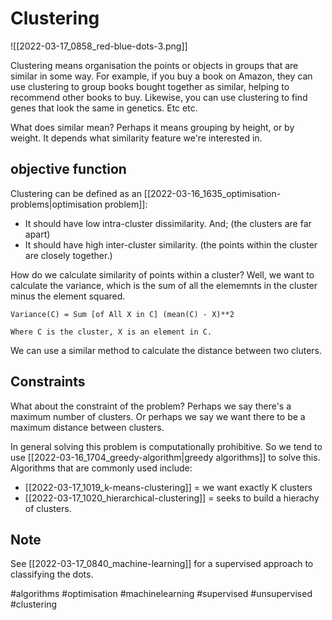 # Clustering

![[2022-03-17_0858_red-blue-dots-3.png]]

Clustering means organisation the points or objects in groups that are similar in some way. For example, if you buy a book on Amazon, they can use clustering to group books bought together as similar, helping to recommend other books to buy. Likewise, you can use clustering to find genes that look the same in genetics. Etc etc.

What does similar mean? Perhaps it means grouping by height, or by weight. It depends what similarity feature we're interested in.

## objective function

Clustering can be defined as an [[2022-03-16_1635_optimisation-problems|optimisation problem]]:

- It should have low intra-cluster dissimilarity. And; (the clusters are far apart)
- It should have high inter-cluster similarity. (the points within the cluster are closely together.)

How do we calculate similarity of points within a cluster? Well, we want to calculate the variance, which is the sum of all the elememnts in the cluster minus the element squared.

```
Variance(C) = Sum [of All X in C] (mean(C) - X)**2

Where C is the cluster, X is an element in C.
```

We can use a similar method to calculate the distance between two cluters.

## Constraints

What about the constraint of the problem? Perhaps we say there's a maximum number of clusters. Or perhaps we say we want there to be a maximum distance between clusters.

In general solving this problem is computationally prohibitive. So we tend to use [[2022-03-16_1704_greedy-algorithm|greedy algorithms]] to solve this. Algorithms that are commonly used include:

- [[2022-03-17_1019_k-means-clustering]] = we want exactly K clusters
- [[2022-03-17_1020_hierarchical-clustering]] = seeks to build a hierachy of clusters.

## Note

See [[2022-03-17_0840_machine-learning]] for a supervised approach to classifying the dots.

#algorithms
#optimisation
#machinelearning
#supervised
#unsupervised
#clustering
